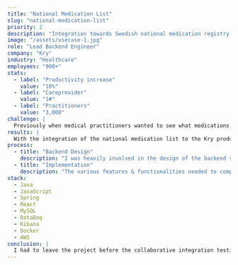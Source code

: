 ```yaml
---
title: "National Medication List"
slug: "national-medication-list"
priority: 2
description: "Integration towards Swedish national medication registry, allowing practitioners to view prescriptions within the core system"
image: "/assets/usecase-1.jpg"
role: "Lead Backend Engineer"
company: "Kry"
industry: "Healthcare"
employees: "900+"
stats:
  - label: "Productivity increase"
    value: "10%"
  - label: "Careprovider"
    value: "1#"
  - label: "Practitioners"
    value: "3,000"
challenge: |
  Previously when medical practitioners wanted to see what medications a new patient (not in current Electronic Medical Record) was taking they would have to go to an external service owned by the Swedish health authority.  This often meant that the practitioner would have to go out of the Kry system to get the details before prescribing any medicines to the patients. This meant time was wasted on the consultation switching between applications.
results: |
  With the integration of the national medication list to the Kry product practitioners could see the medications that the patient was taking without ever leaving the Kry system. This meant the practitioners saved multiple minutes every consultation. Leading to estimates of 10% more productivity for the 3000+ practitioners. Kry was the first care-provider to integrate towards the NLL.
process:
  - title: "Backend Design"
    description: "I was heavily involved in the design of the backend service and APIs. The functional and non-functional requirements had to be understood by reading the documentation provided by the eHM. The requirements had to be prioritized to scope the limit of the first MVP."
  - title: "Implementation"
    description: "The various features & functionalities needed to complete the integration for the MVP were split into smaller work packages to be finished within a set deadline. The features were implemented one by one and end to end tested with the frontend in stages."
stack:
  - Java
  - JavaScript
  - Spring
  - React
  - MySQL
  - DataDog
  - Kibana
  - Docker
  - AWS
conclusion: |
  I had to leave the project before the collaborative integration testing phase with eHM for the approval. My contributions to the project in planning, execution and implementation helped the project to stay on track and helped Kry to be the first care-provider to integrate towards NLL
---
```


